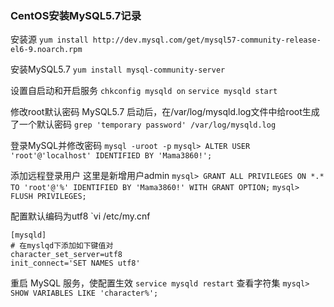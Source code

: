 ### CentOS安装MySQL5.7记录

安装源
`yum install http://dev.mysql.com/get/mysql57-community-release-el6-9.noarch.rpm`

安装MySQL5.7
`yum install mysql-community-server`

设置自启动和开启服务
`chkconfig mysqld on`
`service mysqld start`

修改root默认密码
MySQL5.7 启动后，在/var/log/mysqld.log文件中给root生成了一个默认密码
`grep 'temporary password' /var/log/mysqld.log`

登录MySQL并修改密码
`mysql -uroot -p`
`mysql> ALTER USER 'root'@'localhost' IDENTIFIED BY 'Mama3860!';`

添加远程登录用户
这里是新增用户admin
`mysql> GRANT ALL PRIVILEGES ON *.* TO 'root'@'%' IDENTIFIED BY 'Mama3860!' WITH GRANT OPTION;`
`mysql> FLUSH PRIVILEGES;`

配置默认编码为utf8
`vi /etc/my.cnf
```
[mysqld]
# 在myslqd下添加如下键值对
character_set_server=utf8
init_connect='SET NAMES utf8'
```
重启 MySQL 服务，使配置生效
`service mysqld restart`
查看字符集
`mysql> SHOW VARIABLES LIKE 'character%';`




